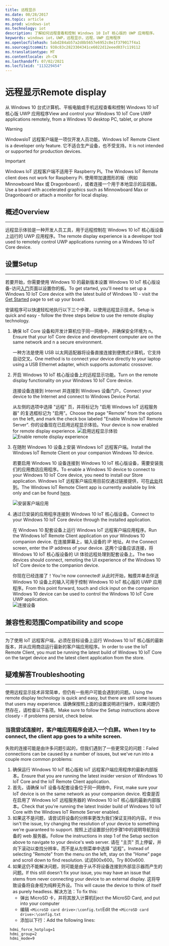 ```yaml
---
title: 远程显示
ms.date: 08/28/2017
ms.topic: article
ms.prod: windows-iot
ms.technology: iot
description: 了解如何远程查看和控制 Windows 10 IoT 核心版的 UWP 应用程序。
keywords: windows iot，UWP，远程显示，远程，UWP 应用程序
ms.openlocfilehash: 5abd284ab57a2d8b5657e6952c0e1f379017f4a1
ms.sourcegitcommit: 938c83c2823304341ce6022d12eeed037c119112
ms.translationtype: MT
ms.contentlocale: zh-CN
ms.lasthandoff: 07/02/2021
ms.locfileid: "113229454"
---
```

# <a name="remote-display"></a><span data-ttu-id="fe7cd-104">远程显示</span><span class="sxs-lookup"><span data-stu-id="fe7cd-104">Remote display</span></span>
<span data-ttu-id="fe7cd-105">从 Windows 10 台式计算机、平板电脑或手机远程查看和控制 Windows 10 IoT 核心版 UWP 应用程序</span><span class="sxs-lookup"><span data-stu-id="fe7cd-105">View and control your Windows 10 IoT Core UWP applications remotely, from a Windows 10 desktop PC, tablet, or phone</span></span>

> [!WARNING]
> <span data-ttu-id="fe7cd-106">WindowsIoT 远程客户端是一项仅开发人员功能。</span><span class="sxs-lookup"><span data-stu-id="fe7cd-106">Windows IoT Remote Client is a developer only feature.</span></span> <span data-ttu-id="fe7cd-107">它不适合生产设备，也不受支持。</span><span class="sxs-lookup"><span data-stu-id="fe7cd-107">It is not intended or supported for production devices.</span></span>

> [!IMPORTANT]
> <span data-ttu-id="fe7cd-108">Windows IoT 远程客户端不适用于 Raspberry Pi。</span><span class="sxs-lookup"><span data-stu-id="fe7cd-108">The Windows IoT Remote client does not work for Raspberry Pi.</span></span> <span data-ttu-id="fe7cd-109">使用带加速图形的板（例如 Minnowboard Max 或 Dragonboard），或者连接一个用于本地显示的监视器。</span><span class="sxs-lookup"><span data-stu-id="fe7cd-109">Use a board with accelerated graphics such as Minnowboard Max or Dragonboard or attach a monitor for local display.</span></span>

## <a name="overview"></a><span data-ttu-id="fe7cd-110">概述</span><span class="sxs-lookup"><span data-stu-id="fe7cd-110">Overview</span></span>
___
<span data-ttu-id="fe7cd-111">远程显示体验是一种开发人员工具，用于远程控制在 Windows 10 IoT 核心版设备上运行的 UWP 应用程序。</span><span class="sxs-lookup"><span data-stu-id="fe7cd-111">The remote display experience is a developer tool used to remotely control UWP applications running on a Windows 10 IoT Core device.</span></span>   

## <a name="setup"></a><span data-ttu-id="fe7cd-112">设置</span><span class="sxs-lookup"><span data-stu-id="fe7cd-112">Setup</span></span>
___
<span data-ttu-id="fe7cd-113">若要开始，你需要使用 Windows 10 的最新版本设置 Windows 10 IoT 核心版设备-访问[入门](https://developer.microsoft.com/en-us/windows/iot/getstarted)页面以设置你的板。</span><span class="sxs-lookup"><span data-stu-id="fe7cd-113">To get started, you'll need to set up a Windows 10 IoT Core device with the latest build of Windows 10 - visit the [Get Started](https://developer.microsoft.com/en-us/windows/iot/getstarted) page to set up your board.</span></span>

<span data-ttu-id="fe7cd-114">安装程序可以快速轻松地执行以下三个步骤，以使用远程显示技术。</span><span class="sxs-lookup"><span data-stu-id="fe7cd-114">Setup is quick and easy - follow the three steps below to use the remote display technology.</span></span>

1. <span data-ttu-id="fe7cd-115">确保 IoT Core 设备和开发计算机位于同一网络中，并确保安全环境为 n。</span><span class="sxs-lookup"><span data-stu-id="fe7cd-115">Ensure that your IoT Core device and development computer are on the same network and n a secure environment.</span></span>

    <span data-ttu-id="fe7cd-116">一种方法是使用 USB 以太网适配器将设备直接连接到便携式计算机，它支持自动交叉。</span><span class="sxs-lookup"><span data-stu-id="fe7cd-116">One method is to connect your device directly to your laptop using a USB Ethernet adapter, which supports automatic crossover.</span></span>

1. <span data-ttu-id="fe7cd-117">开启 Windows 10 IoT 核心版设备上的远程显示功能。</span><span class="sxs-lookup"><span data-stu-id="fe7cd-117">Turn on the remote display functionality on your Windows 10 IoT Core device.</span></span>
  
    <span data-ttu-id="fe7cd-118">连接设备连接到 Internet 并连接到 Windows 设备门户。</span><span class="sxs-lookup"><span data-stu-id="fe7cd-118">Connect your device to the Internet and connect to Windows Device Portal.</span></span>
  
    <span data-ttu-id="fe7cd-119">从左侧的选项中选择 "远程" 页，并将标记为 "启用 Windows IoT 远程服务器" 的复选框标记为 "启用"。</span><span class="sxs-lookup"><span data-stu-id="fe7cd-119">Choose the page "Remote" from the options on the left, and mark the check box labeled "Enable Window IoT Remote Server".</span></span>  <span data-ttu-id="fe7cd-120">你的设备现在已启用远程显示体验。</span><span class="sxs-lookup"><span data-stu-id="fe7cd-120">Your device is now enabled for remote display experience.</span></span>
    <span data-ttu-id="fe7cd-121">![启用远程显示体验](../media/RemoteDisplay/enable-remote.png)</span><span class="sxs-lookup"><span data-stu-id="fe7cd-121">![Enable remote display experience](../media/RemoteDisplay/enable-remote.png)</span></span>

1. <span data-ttu-id="fe7cd-122">在随附 Windows 10 设备上安装 Windows IoT 远程客户端。</span><span class="sxs-lookup"><span data-stu-id="fe7cd-122">Install the Windows IoT Remote Client on your companion Windows 10 device.</span></span>
  
    <span data-ttu-id="fe7cd-123">若要启用 Windows 10 设备连接到 Windows 10 IoT 核心版设备，需要安装我们的应用商店应用程序。</span><span class="sxs-lookup"><span data-stu-id="fe7cd-123">To enable a Windows 10 device to connect to your Windows 10 IoT Core device, you need to install our Store application.</span></span>  <span data-ttu-id="fe7cd-124">Windows IoT 远程客户端应用目前仅通过链接提供，可在[此处](https://www.microsoft.com/en-us/store/apps/iot-remote-client/9nblggh5mnxz)找到。</span><span class="sxs-lookup"><span data-stu-id="fe7cd-124">The Windows IoT Remote Client app is currently available by link only and can be found [here](https://www.microsoft.com/en-us/store/apps/iot-remote-client/9nblggh5mnxz).</span></span>
    
    ![安装客户端应用](../media/RemoteDisplay/store-app.png)


1. <span data-ttu-id="fe7cd-126">通过已安装的应用程序连接到 Windows 10 IoT 核心版设备。</span><span class="sxs-lookup"><span data-stu-id="fe7cd-126">Connect to your Windows 10 IoT Core device through the installed application.</span></span>
  
    <span data-ttu-id="fe7cd-127">在 Windows 10 配套设备上运行 Windows IoT 远程客户端应用程序。</span><span class="sxs-lookup"><span data-stu-id="fe7cd-127">Run the Windows IoT Remote Client application on your Windows 10 companion device.</span></span>  <span data-ttu-id="fe7cd-128">在连接屏幕上，输入设备的 IP 地址。</span><span class="sxs-lookup"><span data-stu-id="fe7cd-128">At the Connect screen, enter the IP address of your device.</span></span> <span data-ttu-id="fe7cd-129">这两个设备应该连接，将 Windows 10 IoT 核心版设备的 UI 体验远程处理到配套设备上。</span><span class="sxs-lookup"><span data-stu-id="fe7cd-129">The two devices should connect, remoting the UI experience of the Windows 10 IoT Core device to the companion device.</span></span>
    
    <span data-ttu-id="fe7cd-130">你现在已经连接了！</span><span class="sxs-lookup"><span data-stu-id="fe7cd-130">You're now connected!</span></span> <span data-ttu-id="fe7cd-131">从此时开始，触摸并单击伴送 Windows 10 设备上的输入可用于控制 Windows 10 IoT 核心版的 UWP 应用程序。</span><span class="sxs-lookup"><span data-stu-id="fe7cd-131">From this point forward, touch and click input on the companion Windows 10 device can be used to control the Windows 10 IoT Core UWP application.</span></span>  
    ![连接设备](../media/RemoteDisplay/connect-device.png)
      

## <a name="compatibility-and-scope"></a><span data-ttu-id="fe7cd-133">兼容性和范围</span><span class="sxs-lookup"><span data-stu-id="fe7cd-133">Compatibility and scope</span></span>
___
<span data-ttu-id="fe7cd-134">为了使用 IoT 远程客户端，必须在目标设备上运行 Windows 10 IoT 核心版的最新版本，并从应用商店运行最新的客户端应用程序。</span><span class="sxs-lookup"><span data-stu-id="fe7cd-134">In order to use the IoT Remote Client, you must be running the latest build of Windows 10 IoT Core on the target device and the latest client application from the store.</span></span> 
    
  
## <a name="troubleshooting"></a><span data-ttu-id="fe7cd-135">疑难解答</span><span class="sxs-lookup"><span data-stu-id="fe7cd-135">Troubleshooting</span></span>
___
<span data-ttu-id="fe7cd-136">使用远程显示技术非常简单，但仍有一些用户可能会遇到的问题。</span><span class="sxs-lookup"><span data-stu-id="fe7cd-136">Using the remote display technology is quick and easy, but there are still some issues that users may experience.</span></span>  <span data-ttu-id="fe7cd-137">请确保按照上面的设置说明进行操作，如果问题仍然存在，请检查以下各项。</span><span class="sxs-lookup"><span data-stu-id="fe7cd-137">Make sure to follow the Setup instructions above closely - if problems persist, check below.</span></span>

### <a name="when-i-try-to-connect-the-client-app-goes-to-a-white-screen"></a><span data-ttu-id="fe7cd-138">当我尝试连接时，客户端应用程序会进入一个白屏。</span><span class="sxs-lookup"><span data-stu-id="fe7cd-138">When I try to connect, the client app goes to a white screen.</span></span>
<span data-ttu-id="fe7cd-139">失败的连接可能是由许多问题引起的，但我们遇到了一些更常见的问题：</span><span class="sxs-lookup"><span data-stu-id="fe7cd-139">Failed connections can be caused by a number of issues, but we've run into a couple more common problems:</span></span>

1. <span data-ttu-id="fe7cd-140">确保运行 Windows 10 IoT 核心版和 IoT 远程客户端应用程序的最新内部版本。</span><span class="sxs-lookup"><span data-stu-id="fe7cd-140">Ensure that you are running the latest insider version of Windows 10 IoT Core and the IoT Remote Client application.</span></span>
1. <span data-ttu-id="fe7cd-141">首先，请确保 IoT 设备与配套设备位于同一网络中。</span><span class="sxs-lookup"><span data-stu-id="fe7cd-141">First, make sure your IoT device is on the same network as your companion device.</span></span>
    <span data-ttu-id="fe7cd-142">检查是否在启用了 Windows IoT 远程服务器的 Windows 10 IoT 核心版的最新内部版本。</span><span class="sxs-lookup"><span data-stu-id="fe7cd-142">Check that you're running the latest Insider build of Windows 10 IoT Core with the Windows IoT Remote Server enabled.</span></span>
1. <span data-ttu-id="fe7cd-143">如果这不是问题，请尝试将设备的分辨率更改为我们保证支持的内容。</span><span class="sxs-lookup"><span data-stu-id="fe7cd-143">If this isn't the issue, try changing the resolution of your device to something we're guaranteed to support.</span></span>
    <span data-ttu-id="fe7cd-144">按照上述设置部分的步骤1中的说明导航到设备的 web 服务器。</span><span class="sxs-lookup"><span data-stu-id="fe7cd-144">Follow the instructions in step 1 of the Setup section above to navigate to your device's web server.</span></span>  <span data-ttu-id="fe7cd-145">请在 "主页" 页上停留，并向下滚动以查找分辨率，而不是从左侧菜单中选择 "远程"。</span><span class="sxs-lookup"><span data-stu-id="fe7cd-145">Instead of selecting "Remote" from the menu on the left, stay on the "Home" page and scroll down to find resolution.</span></span>  <span data-ttu-id="fe7cd-146">试试800x600。</span><span class="sxs-lookup"><span data-stu-id="fe7cd-146">Try 800x600.</span></span>
1. <span data-ttu-id="fe7cd-147">如果这仍不能解决问题，则可能是由于从不将设备连接到外部显示器而产生的问题。</span><span class="sxs-lookup"><span data-stu-id="fe7cd-147">If this still doesn't fix your issue, you may have an issue that stems from never connecting your device to an external display.</span></span>
    <span data-ttu-id="fe7cd-148">这将导致设备将自身视为纯粹无外设。</span><span class="sxs-lookup"><span data-stu-id="fe7cd-148">This will cause the device to think of itself as purely headless.</span></span>  <span data-ttu-id="fe7cd-149">解决方法：</span><span class="sxs-lookup"><span data-stu-id="fe7cd-149">To fix this:</span></span>
    * <span data-ttu-id="fe7cd-150">弹出 MicroSD 卡，并将其放入计算机</span><span class="sxs-lookup"><span data-stu-id="fe7cd-150">Eject the MicroSD Card, and put into your computer</span></span>
    * <span data-ttu-id="fe7cd-151">编辑 `<MicroSD card drive>:\config.txt`</span><span class="sxs-lookup"><span data-stu-id="fe7cd-151">Edit the `<MicroSD card drive>:\config.txt`</span></span>
    * <span data-ttu-id="fe7cd-152">添加以下行：</span><span class="sxs-lookup"><span data-stu-id="fe7cd-152">Add the following lines:</span></span>
 
```
  hdmi_force_hotplug=1
  hdmi_group=2
  hdmi_mode=9
```
